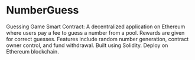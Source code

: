 # NumberGuess
Guessing Game Smart Contract: A decentralized application on Ethereum where users pay a fee to guess a number from a pool. Rewards are given for correct guesses. Features include random number generation, contract owner control, and fund withdrawal. Built using Solidity. Deploy on Ethereum blockchain.
